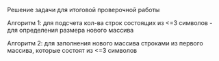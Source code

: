 Решение задачи для итоговой проверочной работы

Алгоритм 1: для подсчета кол-ва строк состоящих из <=3 символов - для определения размера нового массива

Алгоритм 2: для заполнения нового массива строками из первого массива, которые состоят из <=3 символов